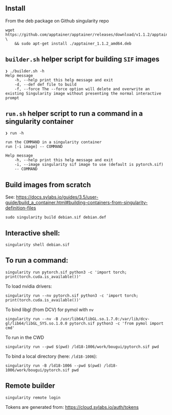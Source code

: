 ## Install

From the deb package on Github singularity repo

```
wget https://github.com/apptainer/apptainer/releases/download/v1.1.2/apptainer_1.1.2_amd64.deb \
    && sudo apt-get install ./apptainer_1.1.2_amd64.deb
```

## `builder.sh` helper script for building `SIF` images

```
❯ ./builder.sh -h           
Help message
    -h, --help print this help message and exit
    -d, --def def file to build
    -f, --force The --force option will delete and overwrite an existing Singularity image without presenting the normal interactive prompt
```

## `run.sh` helper script to run a command in a singularity container

```
❯ run -h                  

run the COMMAND in a singularity container
run [-i image] -- COMMAND

Help message
    -h, --help print this help message and exit
    -i, --image singularity sif image to use (default is pytorch.sif)
    -- COMMAND
```

## Build images from scratch
See: https://docs.sylabs.io/guides/3.5/user-guide/build_a_container.html#building-containers-from-singularity-definition-files

```
sudo singularity build debian.sif debian.def
```

## Interactive shell:

```
singularity shell debian.sif
```

## To run a command:
```
singularity run pytorch.sif python3 -c 'import torch; print(torch.cuda.is_available())'
```

To load nvidia drivers:
```
singularity run --nv pytorch.sif python3 -c 'import torch; print(torch.cuda.is_available())'
```

To bind libgl (from DCV) for pymol with `nv`
```
singularity run --nv -B /usr/lib64/libGL.so.1.7.0:/var/lib/dcv-gl/lib64/libGL_SYS.so.1.0.0 pytorch.sif python3 -c 'from pymol import cmd'
```

To run in the CWD
```
singularity run --pwd $(pwd) /ld18-1006/work/bougui/pytorch.sif pwd
```

To bind a local directory (here: `/ld18-1006`):
```
singularity run -B /ld18-1006 --pwd $(pwd) /ld18-1006/work/bougui/pytorch.sif pwd
```

## Remote builder

```
singularity remote login
```

Tokens are generated from:
https://cloud.sylabs.io/auth/tokens

